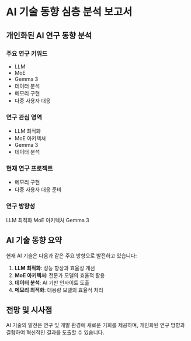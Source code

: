 # AI 기술 동향 심층 분석 보고서

## 개인화된 AI 연구 동향 분석

### 주요 연구 키워드
- LLM
- MoE
- Gemma 3
- 데이터 분석
- 메모리 구현
- 다중 사용자 대응

### 연구 관심 영역
- LLM 최적화
- MoE 아키텍처
- Gemma 3
- 데이터 분석

### 현재 연구 프로젝트
- 메모리 구현
- 다중 사용자 대응 준비

### 연구 방향성
LLM 최적화 MoE 아키텍처 Gemma 3

## AI 기술 동향 요약

현재 AI 기술은 다음과 같은 주요 방향으로 발전하고 있습니다:

1. **LLM 최적화**: 성능 향상과 효율성 개선
2. **MoE 아키텍처**: 전문가 모델의 효율적 활용
3. **데이터 분석**: AI 기반 인사이트 도출
4. **메모리 최적화**: 대용량 모델의 효율적 처리

## 전망 및 시사점

AI 기술의 발전은 연구 및 개발 환경에 새로운 기회를 제공하며, 
개인화된 연구 방향과 결합하여 혁신적인 결과를 도출할 수 있습니다.
